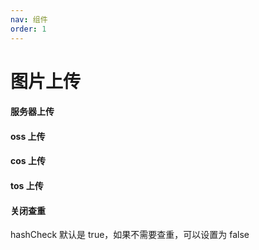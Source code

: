 ```yaml
---
nav: 组件
order: 1
---
```


# 图片上传

#### 服务器上传

<code src="../../sample-code/image-uploader/index.tsx"></code>

#### oss 上传

<code src="../../sample-code/image-uploader/oss.tsx"></code>

#### cos 上传

<code src="../../sample-code/image-uploader/cos.tsx"></code>

#### tos 上传

<code src="../../sample-code/image-uploader/tos.tsx"></code>

#### 关闭查重

hashCheck 默认是 true，如果不需要查重，可以设置为 false

<code src="../../sample-code/image-uploader/disable-hash.tsx"></code>
